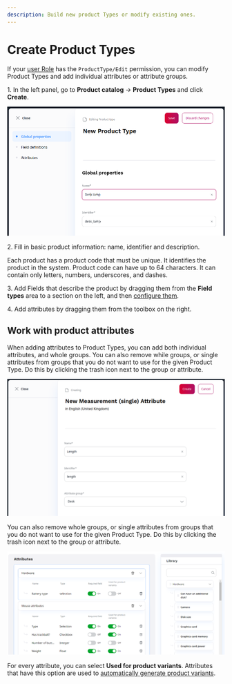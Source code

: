 ```yaml
---
description: Build new product Types or modify existing ones.
---
```


# Create Product Types

If your [user Role](../permission_management/work_with_permissions.md) has the `ProductType/Edit` permission, you can modify Product Types and add individual attributes or attribute groups.

1\. In the left panel, go to **Product catalog** -> **Product Types** and click **Create**.

![Adding a Product Type](img/create_product_type.png)

2\. Fill in basic product information: name, identifier and description.

Each product has a product code that must be unique. It identifies the product in the system.
Product code can have up to 64 characters. It can contain only letters, numbers, underscores, and dashes.

3\. Add Fields that describe the product by dragging them from the **Field types** 
area to a section on the left, and then [configure them](../content_management/configure_ct_field_settings.md).

4\. Add attributes by dragging them from the toolbox on the right.

## Work with product attributes

When adding attributes to Product Types, you can add both individual attributes, 
and whole groups. 
You can also remove while groups, or single attributes from groups that you do not 
want to use for the given Product Type. Do this by clicking the trash icon next 
to the group or attribute.

![Creating an attribute in a group](img/create_attribute.png)

You can also remove whole groups, or single attributes from groups that you do not 
want to use for the given Product Type.
Do this by clicking the trash icon next to the group or attribute.

![Adding attributes to a Product Type](img/adding_attributes.png)

For every attribute, you can select **Used for product variants**.
Attributes that have this option are used to [automatically generate product variants](work_with_product_variants.md#generate-variants).
